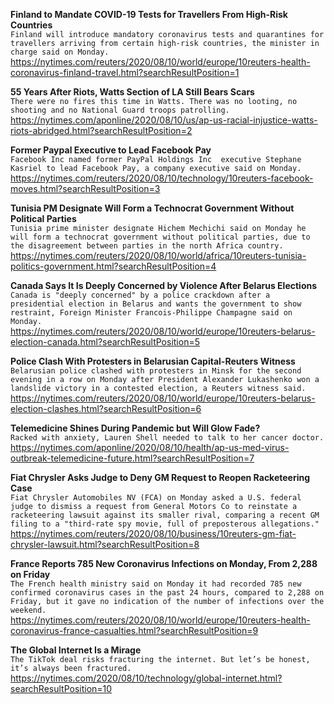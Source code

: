 **Finland to Mandate COVID-19 Tests for Travellers From High-Risk Countries**\
`Finland will introduce mandatory coronavirus tests and quarantines for travellers arriving from certain high-risk countries, the minister in charge said on Monday.`\
https://nytimes.com/reuters/2020/08/10/world/europe/10reuters-health-coronavirus-finland-travel.html?searchResultPosition=1

**55 Years After Riots, Watts Section of LA Still Bears Scars**\
`There were no fires this time in Watts. There was no looting, no shooting and no National Guard troops patrolling. `\
https://nytimes.com/aponline/2020/08/10/us/ap-us-racial-injustice-watts-riots-abridged.html?searchResultPosition=2

**Former Paypal Executive to Lead Facebook Pay**\
`Facebook Inc named former PayPal Holdings Inc  executive Stephane Kasriel to lead Facebook Pay, a company executive said on Monday.`\
https://nytimes.com/reuters/2020/08/10/technology/10reuters-facebook-moves.html?searchResultPosition=3

**Tunisia PM Designate Will Form a Technocrat Government Without Political Parties**\
`Tunisia prime minister designate Hichem Mechichi said on Monday he will form a technocrat government without political parties, due to the disagreement between parties in the north Africa country.`\
https://nytimes.com/reuters/2020/08/10/world/africa/10reuters-tunisia-politics-government.html?searchResultPosition=4

**Canada Says It Is Deeply Concerned by Violence After Belarus Elections**\
`Canada is "deeply concerned" by a police crackdown after a presidential election in Belarus and wants the government to show restraint, Foreign Minister Francois-Philippe Champagne said on Monday.`\
https://nytimes.com/reuters/2020/08/10/world/europe/10reuters-belarus-election-canada.html?searchResultPosition=5

**Police Clash With Protesters in Belarusian Capital-Reuters Witness**\
`Belarusian police clashed with protesters in Minsk for the second evening in a row on Monday after President Alexander Lukashenko won a landslide victory in a contested election, a Reuters witness said. `\
https://nytimes.com/reuters/2020/08/10/world/europe/10reuters-belarus-election-clashes.html?searchResultPosition=6

**Telemedicine Shines During Pandemic but Will Glow Fade?**\
`Racked with anxiety, Lauren Shell needed to talk to her cancer doctor. `\
https://nytimes.com/aponline/2020/08/10/health/ap-us-med-virus-outbreak-telemedicine-future.html?searchResultPosition=7

**Fiat Chrysler Asks Judge to Deny GM Request to Reopen Racketeering Case**\
`Fiat Chrysler Automobiles NV (FCA) on Monday asked a U.S. federal judge to dismiss a request from General Motors Co to reinstate a racketeering lawsuit against its smaller rival, comparing a recent GM filing to a "third-rate spy movie, full of preposterous allegations." `\
https://nytimes.com/reuters/2020/08/10/business/10reuters-gm-fiat-chrysler-lawsuit.html?searchResultPosition=8

**France Reports 785 New Coronavirus Infections on Monday, From 2,288 on Friday**\
`The French health ministry said on Monday it had recorded 785 new confirmed coronavirus cases in the past 24 hours, compared to 2,288 on Friday, but it gave no indication of the number of infections over the weekend.`\
https://nytimes.com/reuters/2020/08/10/world/europe/10reuters-health-coronavirus-france-casualties.html?searchResultPosition=9

**The Global Internet Is a Mirage**\
`The TikTok deal risks fracturing the internet. But let’s be honest, it’s always been fractured.`\
https://nytimes.com/2020/08/10/technology/global-internet.html?searchResultPosition=10

